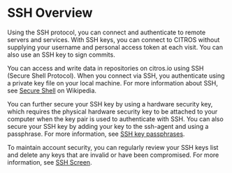 # SSH Overview

Using the SSH protocol, you can connect and authenticate to remote servers and services. With SSH keys, you can connect to CITROS without supplying your username and personal access token at each visit. You can also use an SSH key to sign commits.

You can access and write data in repositories on citros.io using SSH (Secure Shell Protocol). When you connect via SSH, you authenticate using a private key file on your local machine. For more information about SSH, see [Secure Shell](https://en.wikipedia.org/wiki/Secure_Shell) on Wikipedia.

<!-- When you set up SSH, you will need to generate a new private SSH key and add it to the SSH agent. You must also add the public SSH key to your account on GitHub before you use the key to authenticate or sign commits. For more information, see [Generate SSH Key](/docs/authentication/ssh/ssh_generate_key.md). -->

You can further secure your SSH key by using a hardware security key, which requires the physical hardware security key to be attached to your computer when the key pair is used to authenticate with SSH. You can also secure your SSH key by adding your key to the ssh-agent and using a passphrase. For more information, see 
[SSH key passphrases](/docs/authentication/ssh/ssh_passphrases.md).

To maintain account security, you can regularly review your SSH keys list and delete any keys that are invalid or have been compromised. For more information, see [SSH Screen](docs/authentication/account/profile/ssh.md).